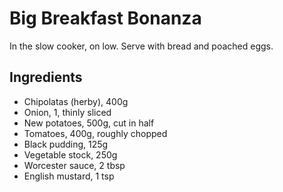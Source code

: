 # Big Breakfast Bonanza

In the slow cooker, on low.  Serve with bread and poached eggs.

## Ingredients
- Chipolatas (herby), 400g
- Onion, 1, thinly sliced
- New potatoes, 500g, cut in half
- Tomatoes, 400g, roughly chopped
- Black pudding, 125g
- Vegetable stock, 250g
- Worcester sauce, 2 tbsp
- English mustard, 1 tsp
